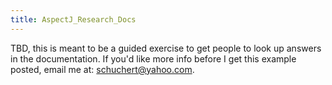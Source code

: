 ```yaml
---
title: AspectJ_Research_Docs
---
```

TBD, this is meant to be a guided exercise to get people to look up answers in the documentation. If you'd like more info before I get this example posted, email me at: schuchert@yahoo.com.
